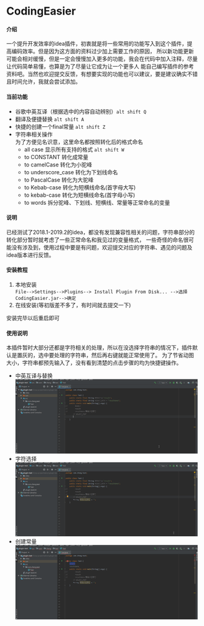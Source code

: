 # CodingEasier

#### 介绍
一个提升开发效率的idea插件，初衷就是将一些常用的功能写入到这个插件，提高编码效率。但是因为这方面的资料过少加上需要工作的原因，
所以新功能更新可能会相对缓慢，但是一定会慢慢加入更多的功能，我会在代码中加入注释，尽量让代码简单易懂，也算是为了尽量让它成为让一个更多人
能自己编写插件的参考资料吧。当然也欢迎提交反馈，有想要实现的功能也可以建议，要是建议确实不错且时间允许，我就会尝试添加。

#### 当前功能 
- 谷歌中英互译（根据选中的内容自动辨别）`alt shift Q`
- 翻译及便捷替换 `alt shift A`
- 快捷的创建一个final常量 `alt shift Z`
- 字符串相关操作   
为了方便见名识意，这里命名都按照转化后的格式命名
    - all case 显示所有支持的格式 `alt shift W`
    - to CONSTANT 转化成常量
    - to camelCase 转化为小驼峰
    - to underscore_case 转化为下划线命名
    - to PascalCase 转化为大驼峰
    - to Kebab-case 转化为短横线命名(首字母大写)
    - to kebab-case 转化为短横线命名(首字母小写)
    - to words 拆分驼峰、下划线、短横线、常量等正常命名的变量

#### 说明
已经测试了2018.1-2019.2的idea，都没有发现兼容性相关的问题，字符串部分的转化部分暂时就考虑了一些正常命名和我见过的变量格式，
一些奇怪的命名很可能没有涉及到，使用过程中要是有问题，欢迎提交对应的字符串、遇见的问题及idea版本进行反馈。

#### 安装教程

1. 本地安装     
`File-->Settings-->Plugins--> Install Plugin From Disk... -->选择CodingEasier.jar-->确定`
2. 在线安装(等初版差不多了，有时间就去提交一下)

安装完毕以后重启即可

#### 使用说明
本插件暂时大部分还都是字符相关的处理，所以在没选择字符串的情况下，插件默认是置灰的，选中要处理的字符串，然后再右键就能正常使用了。
为了节省动图大小，字符串都预先输入了，没有看到清楚的点击步骤的均为快捷键操作。
- 中英互译与替换
![translate](/images/translate.gif)
- 字符选择
![switchCase](/images/switchCase.gif)
- 创建常量
![createConstant](/images/createConstant.gif)

